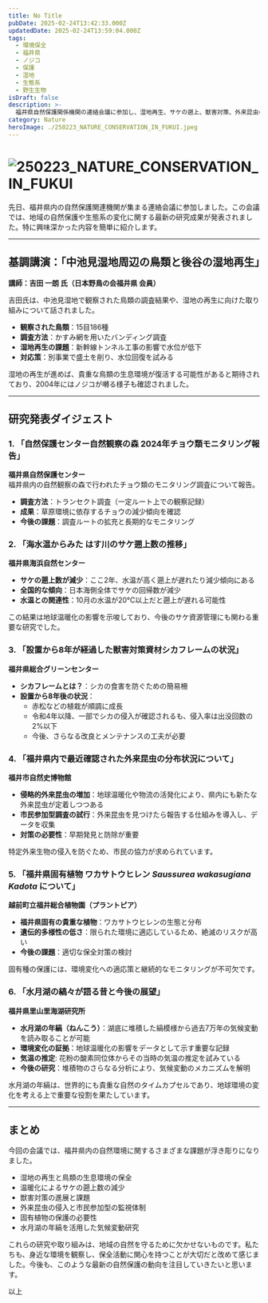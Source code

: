 ```yaml
---
title: No Title
pubDate: 2025-02-24T13:42:33.000Z
updatedDate: 2025-02-24T13:59:04.000Z
tags:
  - 環境保全
  - 福井県
  - ノジコ
  - 保護
  - 湿地
  - 生態系
  - 野生生物
isDraft: false
description: >-
  福井県自然保護関係機関の連絡会議に参加し、湿地再生、サケの遡上、獣害対策、外来昆虫の拡大、固有植物の保全、そして水月湖の年縞研究など、多岐にわたる発表を聞きました。最新の環境保護の取り組みと課題をまとめましたので、ぜひご覧ください！
category: Nature
heroImage: ./250223_NATURE_CONSERVATION_IN_FUKUI.jpeg
---
```


# ![250223_NATURE_CONSERVATION_IN_FUKUI](https://object-storage.tyo2.conoha.io/v1/nc_.../blog-astro-assets/250223_NATURE_CONSERVATION_IN_FUKUI.jpeg)

先日、福井県内の自然保護関連機関が集まる連絡会議に参加しました。この会議では、地域の自然保護や生態系の変化に関する最新の研究成果が発表されました。特に興味深かった内容を簡単に紹介します。

---

## 基調講演：「中池見湿地周辺の鳥類と後谷の湿地再生」
**講師：吉田 一朗 氏（日本野鳥の会福井県 会員）**

吉田氏は、中池見湿地で観察された鳥類の調査結果や、湿地の再生に向けた取り組みについて話されました。

- **観察された鳥類**：15目186種  
- **調査方法**：かすみ網を用いたバンディング調査  
- **湿地再生の課題**：新幹線トンネル工事の影響で水位が低下  
- **対応策**：別事業で盛土を削り、水位回復を試みる  

湿地の再生が進めば、貴重な鳥類の生息環境が復活する可能性があると期待されており、2004年にはノジコが囀る様子も確認されました。

---

## 研究発表ダイジェスト

### 1. 「自然保護センター自然観察の森 2024年チョウ類モニタリング報告」
**福井県自然保護センター**  
福井県内の自然観察の森で行われたチョウ類のモニタリング調査について報告。

- **調査方法**：トランセクト調査（一定ルート上での観察記録）  
- **成果**：草原環境に依存するチョウの減少傾向を確認  
- **今後の課題**：調査ルートの拡充と長期的なモニタリング  

### 2. 「海水温からみた はす川のサケ遡上数の推移」
**福井県海浜自然センター**  

- **サケの遡上数が減少**：ここ2年、水温が高く遡上が遅れたり減少傾向にある  
- **全国的な傾向**：日本海側全体でサケの回帰数が減少  
- **水温との関連性**：10月の水温が20°C以上だと遡上が遅れる可能性  

この結果は地球温暖化の影響を示唆しており、今後のサケ資源管理にも関わる重要な研究でした。

### 3. 「設置から8年が経過した獣害対策資材シカフレームの状況」
**福井県総合グリーンセンター**  

- **シカフレームとは？**：シカの食害を防ぐための簡易柵  
- **設置から8年後の状況**：  
  - 赤松などの植栽が順調に成長  
  - 令和4年以降、一部でシカの侵入が確認されるも、侵入率は出没回数の2%以下  
  - 今後、さらなる改良とメンテナンスの工夫が必要  

### 4. 「福井県内で最近確認された外来昆虫の分布状況について」
**福井市自然史博物館**  

- **侵略的外来昆虫の増加**：地球温暖化や物流の活発化により、県内にも新たな外来昆虫が定着しつつある  
- **市民参加型調査の試行**：外来昆虫を見つけたら報告する仕組みを導入し、データを収集  
- **対策の必要性**：早期発見と防除が重要  

特定外来生物の侵入を防ぐため、市民の協力が求められています。

### 5. 「福井県固有植物 ワカサトウヒレン *Saussurea wakasugiana Kadota* について」
**越前町立福井総合植物園（プラントピア）**  

- **福井県固有の貴重な植物**：ワカサトウヒレンの生態と分布  
- **遺伝的多様性の低さ**：限られた環境に適応しているため、絶滅のリスクが高い  
- **今後の課題**：適切な保全対策の検討  

固有種の保護には、環境変化への適応策と継続的なモニタリングが不可欠です。

### 6. 「水月湖の縞々が語る昔と今後の展望」
**福井県里山里海湖研究所**  

- **水月湖の年縞（ねんこう）**：湖底に堆積した縞模様から過去7万年の気候変動を読み取ることが可能  
- **環境変化の証拠**：地球温暖化の影響をデータとして示す重要な記録  
- **気温の推定**: 花粉の酸素同位体からその当時の気温の推定を試みている
- **今後の研究**：堆積物のさらなる分析により、気候変動のメカニズムを解明  

水月湖の年縞は、世界的にも貴重な自然のタイムカプセルであり、地球環境の変化を考える上で重要な役割を果たしています。

---

## まとめ

今回の会議では、福井県内の自然環境に関するさまざまな課題が浮き彫りになりました。  

- 湿地の再生と鳥類の生息環境の保全  
- 温暖化によるサケの遡上数の減少  
- 獣害対策の進展と課題  
- 外来昆虫の侵入と市民参加型の監視体制  
- 固有植物の保護の必要性  
- 水月湖の年縞を活用した気候変動研究  

これらの研究や取り組みは、地域の自然を守るために欠かせないものです。私たちも、身近な環境を観察し、保全活動に関心を持つことが大切だと改めて感じました。今後も、このような最新の自然保護の動向を注目していきたいと思います。



以上
